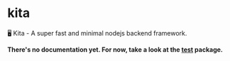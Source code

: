 # kita

🖥 Kita - A super fast and minimal nodejs backend framework.

**There's no documentation yet. For now, take a look at the [test](packages/test) package.**